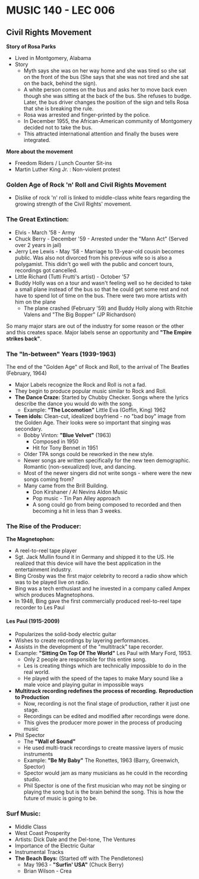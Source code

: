 # MUSIC 140 - LEC 006
## Civil Rights Movement
**Story of Rosa Parks**
- Lived in Montgomery, Alabama
- Story
  -  Myth says she was on her way home and she was tired so she sat on the front of the bus (She says that she was not tired and she sat on the back, behind the sign).
  - A white person comes on the bus and asks her to move back even though she was sitting at the back of the bus. She refuses to budge. Later, the bus driver changes the position of the sign and tells Rosa that she is breaking the rule. 
  - Rosa was arrested and finger-printed by the police.
  - In December 1955, the African-American community of Montgomery decided not to take the bus.
  - This attracted international attention and finally the buses were integrated.

**More about the movement**
- Freedom Riders / Lunch Counter Sit-ins
- Martin Luther King Jr. : Non-violent protest

### Golden Age of Rock 'n' Roll and Civil Rights Movement
- Dislike of rock 'n' roll is linked to middle-class white fears regarding the growing strength of the Civil Rights' movement.

### The Great Extinction:
  - Elvis - March '58 - Army
  - Chuck Berry - December '59 - Arrested under the "Mann Act" (Served over 2 years in jail)
  - Jerry Lee Lewis - May '58 - Marriage to 13-year-old cousin becomes public. Was also not divorced from his previous wife so is also a polygamist. This didn't go well with the public and concert tours, recordings got cancelled.
  - Little Richard (Tutti Frutti's artist) - October '57
  - Buddy Holly was on a tour and wasn't feeling well so he decided to take a small plane instead of the bus so that he could get some rest and not have to spend lot of time on the bus. There were two more artists with him on the plane
    - The plane crashed (February '59) and Buddy Holly along with Ritchie Valens and "The Big Bopper" (JP Richardson)


So many major stars are out of the industry for some reason or the other and this creates space. Major labels sense an opportunity and **"The Empire strikes back"**.

### The "In-between" Years (1939-1963)
The end of the "Golden Age" of Rock and Roll, to the arrival of The Beatles (February, 1964)
- Major Labels recognize the Rock and Roll is not a fad.
- They begin to produce popular music similar to Rock and Roll.
- **The Dance Craze:** Started by Chubby Checker. Songs where the lyrics describe the dance you would do with the song.
  - Example: **"The Locomotion"** Little Eva (Goffin, King) 1962
- **Teen idols:** Clean-cut, idealized boyfriend - no "bad boy" image from the Golden Age. Their looks were so important that singing was secondary.
  - Bobby Vinton: **"Blue Velvet"** (1963)
    - Composed in 1950
    - Hit for Tony Bennet in 1951
  - Older TPA songs could be reworked in the new style.
  - Newer songs are written specifically for the new teen demographic. Romantic (non-sexualized) love,  and dancing.
  - Most of the newer singers did not write songs - where were the new songs coming from?
  - Many came from the Brill Building.
    - Don Kirshaner / Al Nevins Aldon Music
    - Pop music - Tin Pan Alley approach
    - A song could go from being composed to recorded and then becoming a hit in less than 3 weeks.

### The Rise of the Producer:
**The Magnetophon:**
- A reel-to-reel tape player
- Sgt. Jack Mullin found it in Germany and shipped it to the US. He realized that this device will have the best application in the entertainment industry.
- Bing Crosby was the first major celebrity to record a radio show which was to be played live on radio.
-  Bing was a tech enthusiast and he invested in a company called Ampex which produces Magnetophons.
- In 1948, Bing gave the first commercially produced reel-to-reel tape recorder to Les Paul

#### Les Paul (1915-2009)
- Popularizes the solid-body electric guitar
- Wishes to create recordings by layering performances.
- Assists in the development of the "multitrack" tape recorder.
- Example: **"Sitting On Top Of The World"** Les Paul with Mary Ford, 1953.
	- Only 2 people are responsible for this entire song.
	- Les is creating things which are technically impossible to do in the real world.
	- He played with the speed of the tapes to make Mary sound like a male voice and playing guitar in impossible ways
-  **Multitrack recording redefines the process of recording.**
**Reproduction to Production**
   - Now, recording is not the final stage of production, rather it just one stage.
   - Recordings can be edited and modified after recordings were done.
   - This gives the producer more power in the process of producing music
- Phil Spector
  - The **"Wall of Sound"**
  - He used multi-track recordings to create massive layers of music instruments
  - Example: **"Be My Baby"** The Ronettes, 1963 (Barry, Greenwich, Spector)
  - Spector would jam as many musicians as he could in the recording studio.
  - Phil Spector is one of the first musician who may not be singing or playing the song but is the brain behind the song. This is how the future of music is going to be.

### Surf Music:
- Middle Class
- West Coast Prosperity
- Artists: Dick Dale and the Del-tone, The Ventures
- Importance of the Electric Guitar
- Instrumental Tracks
- **The Beach Boys:** (Started off with The Pendletones)
  - May 1963 - **"Surfin' USA"** (Chuck Berry)
  - Brian Wilson - Crea
<!--stackedit_data:
eyJoaXN0b3J5IjpbLTI3Mzg1NTUxMywtMTExMTI1MjAxLDEzNz
Y1NjUxMDMsODU2OTYzMzMyLDUxNDAxMjMyNiw5ODc1NTg4MCwt
ODMxMjI1MTU1LC02MjY2NTM0ODksLTE3MDU2NDc5NzksMTI2OD
QwNTU5MywtOTI2ODYyNjAwLDE3NzAwNTM2NjAsLTE4MjA2MDIy
ODksMTc1NTk0ODE4NCwtMTc2NjMyOTQ5Miw2MDAwMTQ4NjYsLT
E2NjMxNjQ2MzVdfQ==
-->